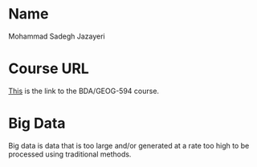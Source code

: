# Name
Mohammad Sadegh Jazayeri

# Course URL
[This](https://drive.google.com/drive/folders/1Dcw4J-b0028SOuesbtHqokn_t63bEaeo?usp=sharing)
is the link to the BDA/GEOG-594 course.

# Big Data
Big data is data that is too large and/or generated at a rate too high to be processed using traditional methods.
